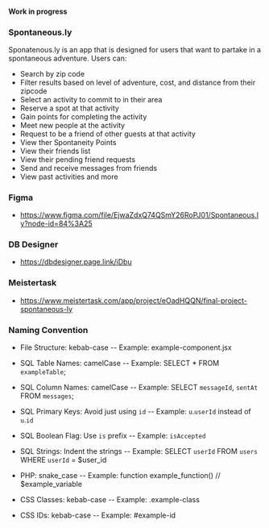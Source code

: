 
#### Work in progress
### Spontaneous.ly
Sponatenous.ly is an app that is designed for users that want to partake in a spontaneous adventure.  Users can:
- Search by zip code
- Filter results based on level of adventure, cost, and distance from their zipcode
- Select an activity to commit to in their area
- Reserve a spot at that activity
- Gain points for completing the activity
- Meet new people at the activity
- Request to be a friend of other guests at that activity
- View ther Spontaneity Points
- View their friends list
- View their pending friend requests
- Send and receive messages from friends
- View past activities and more

### Figma
- https://www.figma.com/file/EjwaZdxQ74QSmY26RoPJ01/Spontaneous.ly?node-id=84%3A25

### DB Designer
- https://dbdesigner.page.link/iDbu

### Meistertask
- https://www.meistertask.com/app/project/eOadHQQN/final-project-spontaneous-ly

### Naming Convention
- File Structure: kebab-case
-- Example: example-component.jsx

- SQL Table Names: camelCase
-- Example: SELECT * FROM `exampleTable`;

- SQL Column Names: camelCase
-- Example: SELECT `messageId`, `sentAt` FROM `messages`;

- SQL Primary Keys: Avoid just using `id`
-- Example: `u`.`userId` instead of `u`.`id`

- SQL Boolean Flag: Use `is` prefix
-- Example: `isAccepted`

- SQL Strings: Indent the strings
-- Example: SELECT `userId`
              FROM `users`
             WHERE `userId` = $user_id

- PHP: snake_case
-- Example: function example_function() // $example_variable

- CSS Classes: kebab-case
-- Example: .example-class

- CSS IDs: kebab-case
-- Example: #example-id

